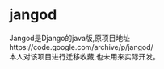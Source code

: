 # jangod
Jangod是Django的java版,原项目地址https://code.google.com/archive/p/jangod/<br>
本人对该项目进行迁移收藏,也未用来实际开发。
